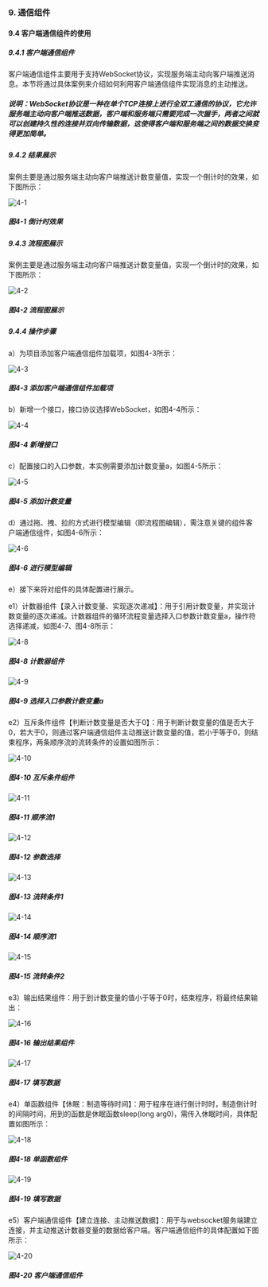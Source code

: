 ### 9. 通信组件

#### 9.4 客户端通信组件的使用

##### 9.4.1 客户端通信组件

客户端通信组件主要用于支持WebSocket协议，实现服务端主动向客户端推送消息。本节将通过具体案例来介绍如何利用客户端通信组件实现消息的主动推送。

##### 说明：WebSocket协议是一种在单个TCP连接上进行全双工通信的协议，它允许服务端主动向客户端推送数据，客户端和服务端只需要完成一次握手，两者之间就可以创建持久性的连接并双向传输数据，这使得客户端和服务端之间的数据交换变得更加简单。

##### 9.4.2 结果展示

案例主要是通过服务端主动向客户端推送计数变量值，实现一个倒计时的效果，如下图所示：

![4-1](https://www.feisuanyz.com/fsimage/zc-image/jkgl/websock_8.png)

##### 图4-1 倒计时效果

##### 9.4.3 流程图展示

案例主要是通过服务端主动向客户端推送计数变量值，实现一个倒计时的效果，如下图所示：

![4-2](https://www.feisuanyz.com/fsimage/zc-image/jkgl/websock_7.png)

##### 图4-2 流程图展示

##### 9.4.4 操作步骤

a）为项目添加客户端通信组件加载项，如图4-3所示：

![4-3](https://www.feisuanyz.com/fsimage/zc-image/jkgl/websock_1.png)

##### 图4-3 添加客户端通信组件加载项

b）新增一个接口，接口协议选择WebSocket，如图4-4所示：

![4-4](https://www.feisuanyz.com/fsimage/zc-image/jkgl/websock_2.png)

##### 图4-4 新增接口

c）配置接口的入口参数，本实例需要添加计数变量a，如图4-5所示：

![4-5](https://www.feisuanyz.com/fsimage/zc-image/jkgl/websock_9.png)

##### 图4-5 添加计数变量

d）通过拖、拽、拉的方式进行模型编辑（即流程图编辑），需注意关键的组件客户端通信组件，如图4-6所示：

![4-6](https://www.feisuanyz.com/fsimage/zc-image/jkgl/websock_10.png)

##### 图4-6 进行模型编辑

e）接下来将对组件的具体配置进行展示。

e1）计数器组件【录入计数变量、实现逐次递减】：用于引用计数变量，并实现计数变量的逐次递减。计数器组件的循环流程变量选择入口参数计数变量a，操作符选择递减，如图4-7、图4-8所示：

![4-8](https://www.feisuanyz.com/fsimage/zc-image/jkgl/websock_11.png)

##### 图4-8 计数器组件

![4-9](https://www.feisuanyz.com/fsimage/zc-image/jkgl/websock_13.png)

##### 图4-9 选择入口参数计数变量a

e2）互斥条件组件【判断计数变量是否大于0】：用于判断计数变量的值是否大于0，若大于0，则通过客户端通信组件主动推送计数变量的值，若小于等于0，则结束程序，两条顺序流的流转条件的设置如图所示：

![4-10](https://www.feisuanyz.com/fsimage/zc-image/jkgl/websock_15.png)

##### 图4-10 互斥条件组件

![4-11](https://www.feisuanyz.com/fsimage/zc-image/jkgl/websock_16.png)

##### 图4-11 顺序流1

![4-12](https://www.feisuanyz.com/fsimage/zc-image/jkgl/websock_17.png)

##### 图4-12 参数选择

![4-13](https://www.feisuanyz.com/fsimage/zc-image/jkgl/websock_18.png)

##### 图4-13 流转条件1

![4-14](https://www.feisuanyz.com/fsimage/zc-image/jkgl/websock_26.png)

##### 图4-14 顺序流1

![4-15](https://www.feisuanyz.com/fsimage/zc-image/jkgl/websock_27.png)

##### 图4-15 流转条件2

e3）输出结果组件：用于到计数变量的值小于等于0时，结束程序，将最终结果输出：

![4-16](https://www.feisuanyz.com/fsimage/zc-image/jkgl/websock_28.png)

##### 图4-16 输出结果组件

![4-17](https://www.feisuanyz.com/fsimage/zc-image/jkgl/websock_29.png)

##### 图4-17 填写数据

e4）单函数组件【休眠：制造等待时间】：用于程序在进行倒计时时，制造倒计时的间隔时间，用到的函数是休眠函数sleep(long arg0)，需传入休眠时间，具体配置如图所示：

![4-18](https://www.feisuanyz.com/fsimage/zc-image/jkgl/websock_19.png)

##### 图4-18 单函数组件

![4-19](https://www.feisuanyz.com/fsimage/zc-image/jkgl/websock_20.png)

##### 图4-19 填写数据

e5）客户端通信组件【建立连接、主动推送数据】：用于与websocket服务端建立连接，并主动推送计数器变量的数据给客户端。客户端通信组件的具体配置如下图所示：

![4-20](https://www.feisuanyz.com/fsimage/zc-image/jkgl/websock_21.png)

##### 图4-20 客户端通信组件

